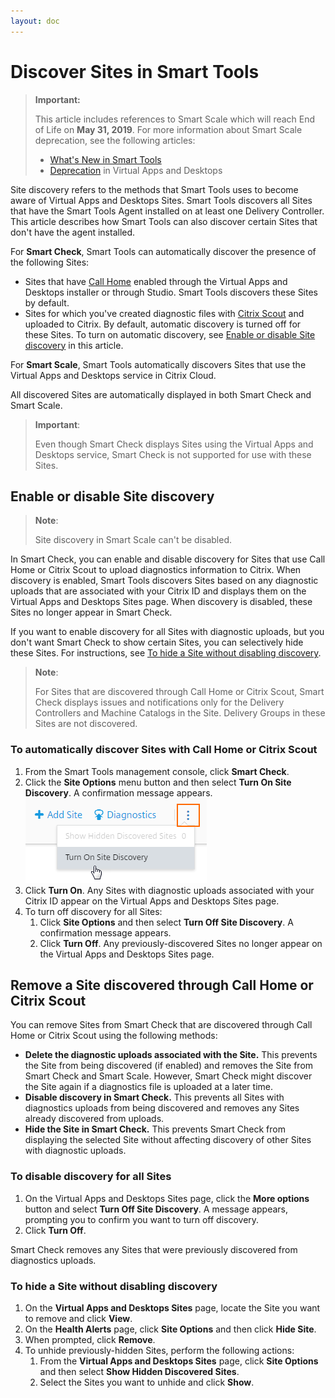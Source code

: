 ```yaml
---
layout: doc
---
```

# Discover Sites in Smart Tools

> **Important:**
>
> This article includes references to Smart Scale which will reach End of Life on **May 31, 2019**. For more information about Smart Scale deprecation, see the following articles:
>
> *  [What's New in Smart Tools](https://docs.citrix.com/en-us/smart-tools/whats-new.html)
> *  [Deprecation](https://docs.citrix.com/en-us/citrix-virtual-apps-desktops/whats-new/removed-features.html) in Virtual Apps and Desktops

Site discovery refers to the methods that Smart Tools uses to become aware of Virtual Apps and Desktops Sites. Smart Tools discovers all Sites that have the Smart Tools Agent installed on at least one Delivery Controller. This article describes how Smart Tools can also discover certain Sites that don't have the agent installed.

For **Smart Check**, Smart Tools can automatically discover the presence of the following Sites:

*  Sites that have [Call Home](/en-us/citrix-virtual-apps-desktops/manage-deployment/cis.html#citrix-call-home) enabled through the Virtual Apps and Desktops installer or through Studio. Smart Tools discovers these Sites by default.
*  Sites for which you've created diagnostic files with [Citrix Scout](/en-us/citrix-virtual-apps-desktops/manage-deployment/cis/scout.html) and uploaded to Citrix. By default, automatic discovery is turned off for these Sites. To turn on automatic discovery, see [Enable or disable Site discovery](#enable-or-disable-site-discovery) in this article.

For **Smart Scale**, Smart Tools automatically discovers Sites that use the Virtual Apps and Desktops service in Citrix Cloud.

All discovered Sites are automatically displayed in both Smart Check and Smart Scale.

> **Important**:
>
> Even though Smart Check displays Sites using the Virtual Apps and Desktops service, Smart Check is not supported for use with these Sites.

## Enable or disable Site discovery

> **Note**:
>
> Site discovery in Smart Scale can't be disabled.

In Smart Check, you can enable and disable discovery for Sites that use Call Home or Citrix Scout to upload diagnostics information to Citrix. When discovery is enabled, Smart Tools discovers Sites based on any diagnostic uploads that are associated with your Citrix ID and displays them on the Virtual Apps and Desktops Sites page. When discovery is disabled, these Sites no longer appear in Smart Check.

If you want to enable discovery for all Sites with diagnostic uploads, but you don't want Smart Check to show certain Sites, you can selectively hide these Sites. For instructions, see [To hide a Site without disabling discovery](#to-hide-a-site-without-disabling-discovery).

> **Note**:
>
> For Sites that are discovered through Call Home or Citrix Scout, Smart Check displays issues and notifications only for the Delivery Controllers and Machine Catalogs in the Site. Delivery Groups in these Sites are not discovered.

### To automatically discover Sites with Call Home or Citrix Scout

1.  From the Smart Tools management console, click **Smart Check**.
1.  Click the **Site Options** menu button and then select **Turn On Site Discovery**. A confirmation message appears.
    ![Turn on Site Discovery menu option](/en-us/smart-tools/media/smart-check-turn-on-discovery-menu.png)
1.  Click **Turn On**. Any Sites with diagnostic uploads associated with your Citrix ID appear on the Virtual Apps and Desktops Sites page.
1.  To turn off discovery for all Sites:
    1.  Click **Site Options** and then select **Turn Off Site Discovery**. A confirmation message appears.
    1.  Click **Turn Off**. Any previously-discovered Sites no longer appear on the Virtual Apps and Desktops Sites page.

## Remove a Site discovered through Call Home or Citrix Scout

You can remove Sites from Smart Check that are discovered through Call Home or Citrix Scout using the following methods:

*  **Delete the diagnostic uploads associated with the Site.** This prevents the Site from being discovered (if enabled) and removes the Site from Smart Check and Smart Scale. However, Smart Check might discover the Site again if a diagnostics file is uploaded at a later time.
*  **Disable discovery in Smart Check.** This prevents all Sites with diagnostics uploads from being discovered and removes any Sites already discovered from uploads.
*  **Hide the Site in Smart Check.** This prevents Smart Check from displaying the selected Site without affecting discovery of other Sites with diagnostic uploads.

### To disable discovery for all Sites

1.  On the Virtual Apps and Desktops Sites page, click the **More options** button and select **Turn Off Site Discovery**. A message appears, prompting you to confirm you want to turn off discovery.
1.  Click **Turn Off**.

Smart Check removes any Sites that were previously discovered from diagnostics uploads.

### To hide a Site without disabling discovery

1.  On the **Virtual Apps and Desktops Sites** page, locate the Site you want to remove and click **View**.
1.  On the **Health Alerts** page, click **Site Options** and then click **Hide Site**.
1.  When prompted, click **Remove**.
1.  To unhide previously-hidden Sites, perform the following actions:
    1.  From the **Virtual Apps and Desktops Sites** page, click **Site Options** and then select **Show Hidden Discovered Sites**.
    1.  Select the Sites you want to unhide and click **Show**.